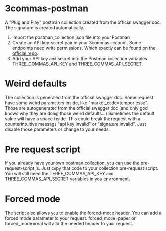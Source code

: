 # 3commas-postman

A "Plug and Play" postman collection created from the official swagger doc. 
The signature is created automatically.

1. Import the postman_collection.json file into your Postman
2. Create an API key-secret pair in your 3commas account. Some endpoints need write permissions. Which exactly can be found on the [official repo](https://github.com/3commas-io/3commas-official-api-docs).
3. Add your API key and secret into the Postman collection variables THREE_COMMAS_API_KEY and THREE_COMMAS_API_SECRET.

# Weird defaults
The collection is generated from the official swagger doc.
Some request have some weird parameters inside, like "market_code=tempor esse".
Those are autogenerated from the official swagger doc (and only god knows why they are doing those weird defaults...)
Sometimes the default value will have a space inside. 
This could break the request with a counterintuitive message "api key invalid" or "signature invalid".
Just disable those parameters or change to your needs.

# Pre request script
If you already have your own postman collection, you can use the pre-request-script.js. 
Just copy that code to your collection pre-request script. 
You will still need the THREE_COMMAS_API_KEY and THREE_COMMAS_API_SECRET variables in you environment.

# Forced mode
The script also allows you to enable the forced-mode header. You can add a forced mode parameter to your request.
forced_mode=paper or forced_mode=real will add the needed header to your request.
